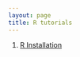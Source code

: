 ```yaml
---
layout: page
title: R tutorials 
---
```

1. [R Installation](https://hueywoonlee.github.io/pages/R_installation/)

